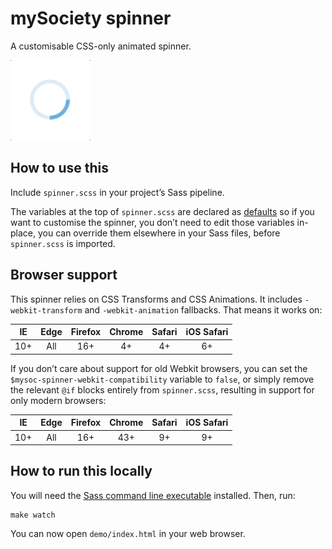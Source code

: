 # mySociety spinner

A customisable CSS-only animated spinner.

![example](demo/screengrab.gif)

## How to use this

Include `spinner.scss` in your project’s Sass pipeline.

The variables at the top of `spinner.scss` are declared as [defaults](https://sass-lang.com/documentation/variables#default-values) so if you want to customise the spinner, you don’t need to edit those variables in-place, you can override them elsewhere in your Sass files, before `spinner.scss` is imported.

## Browser support

This spinner relies on CSS Transforms and CSS Animations. It includes `-webkit-transform` and `-webkit-animation` fallbacks. That means it works on:

| IE  | Edge | Firefox | Chrome | Safari | iOS Safari |
|:---:|:----:|:-------:|:------:|:------:|:----------:|
| 10+ |  All |   16+   |   4+   |   4+   |     6+     |

If you don’t care about support for old Webkit browsers, you can set the `$mysoc-spinner-webkit-compatibility` variable to `false`, or simply remove the relevant `@if` blocks entirely from `spinner.scss`, resulting in support for only modern browsers:

| IE  | Edge | Firefox | Chrome | Safari | iOS Safari |
|:---:|:----:|:-------:|:------:|:------:|:----------:|
| 10+ |  All |   16+   |   43+  |   9+   |     9+     |

## How to run this locally

You will need the [Sass command line executable](https://sass-lang.com/install) installed. Then, run:

    make watch

You can now open `demo/index.html` in your web browser.
